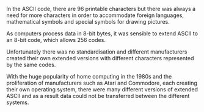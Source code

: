 In the ASCII code, there are 96 printable characters but there was always a need for more characters in order to accommodate foreign languages, mathematical symbols and special symbols for drawing pictures.

As computers process data in 8-bit bytes, it was sensible to extend ASCII to an 8-bit code, which allows 256 codes. 

Unfortunately there was no standardisation and different manufacturers created their own extended versions with different characters represented by the same codes. 

With the huge popularity of home computing in the 1980s and the proliferation of manufacturers such as Atari and Commodore, each creating their own operating system, there were many different versions of extended ASCII and as a result data could not be transferred between the different systems.